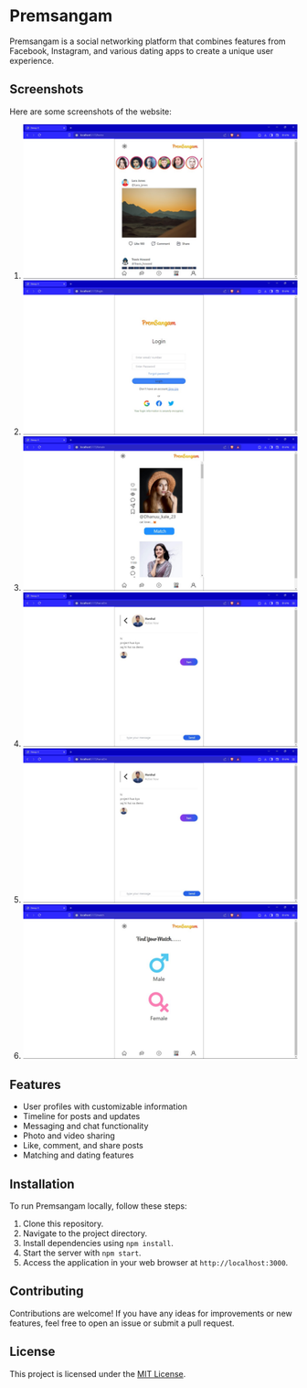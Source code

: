 # Premsangam

Premsangam is a social networking platform that combines features from Facebook, Instagram, and various dating apps to create a unique user experience.

## Screenshots

Here are some screenshots of the website:

1. ![Screenshot 1](./src/components/images/ss1.jpeg)
2. ![Screenshot 2](./src/components/images/ss2.jpeg)
3. ![Screenshot 3](./src/components/images/ss3.jpeg)
4. ![Screenshot 4](./src/components/images/ss4.jpeg)
5. ![Screenshot 5](./src/components/images/ss5.jpeg)
6. ![Screenshot 6](./src/components/images/ss6.jpeg)

## Features

- User profiles with customizable information
- Timeline for posts and updates
- Messaging and chat functionality
- Photo and video sharing
- Like, comment, and share posts
- Matching and dating features

## Installation

To run Premsangam locally, follow these steps:

1. Clone this repository.
2. Navigate to the project directory.
3. Install dependencies using `npm install`.
4. Start the server with `npm start`.
5. Access the application in your web browser at `http://localhost:3000`.

## Contributing

Contributions are welcome! If you have any ideas for improvements or new features, feel free to open an issue or submit a pull request.

## License

This project is licensed under the [MIT License](LICENSE).